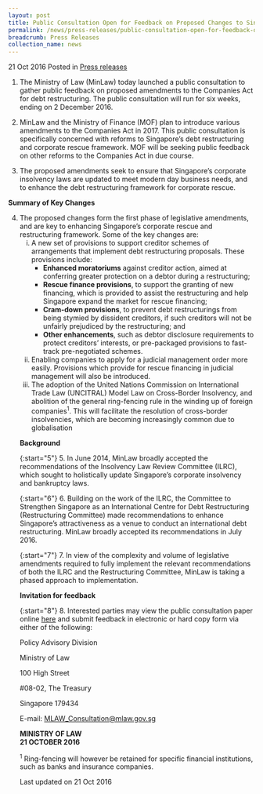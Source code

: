 ```yaml
---
layout: post
title: Public Consultation Open for Feedback on Proposed Changes to Singapore’s Debt Restructuring Framework
permalink: /news/press-releases/public-consultation-open-for-feedback-on-proposed-changes-to-sin
breadcrumb: Press Releases
collection_name: news
---
```


21 Oct 2016 Posted in [Press releases](/news/press-releases)

1. The Ministry of Law (MinLaw) today launched a public consultation to gather public feedback on proposed amendments to the Companies Act for debt restructuring. The public consultation will run for six weeks, ending on 2 December 2016.


2. MinLaw and the Ministry of Finance (MOF) plan to introduce various amendments to the Companies Act in 2017. This public consultation is specifically concerned with reforms to Singapore’s debt restructuring and corporate rescue framework. MOF will be seeking public feedback on other reforms to the Companies Act in due course.


3. The proposed amendments seek to ensure that Singapore’s corporate insolvency laws are updated to meet modern day business needs, and to enhance the debt restructuring framework for corporate rescue.

 

**Summary of Key Changes**


<ol start="4">
<li>The proposed changes form the first phase of legislative amendments, and are key to enhancing Singapore’s corporate rescue and restructuring framework. Some of the key changes are:

<ol style="list-style-type: lower-roman">
<li>A new set of provisions to support creditor schemes of arrangements that implement debt restructuring proposals. These provisions include:

<ul>
<li><strong>Enhanced moratoriums</strong> against creditor action, aimed at conferring greater protection on a debtor during a restructuring;</li>
   
<li><strong>Rescue finance provisions</strong>, to support the granting of new financing, which is provided to assist the restructuring and help Singapore expand the market for rescue financing;</li>
   
<li><strong>Cram-down provisions</strong>, to prevent debt restructurings from being stymied by dissident creditors, if such creditors will not be unfairly prejudiced by the restructuring; and</li>
   
<li><strong>Other enhancements</strong>, such as debtor disclosure requirements to protect creditors’ interests, or pre-packaged provisions to fast-track pre-negotiated schemes.</li>
</ul>   
</li>
<li>Enabling companies to apply for a judicial management order more easily. Provisions which provide for rescue financing in judicial management will also be introduced.</li>

<li>The adoption of the United Nations Commission on International Trade Law (UNCITRAL) Model Law on Cross-Border Insolvency, and abolition of the general ring-fencing rule in the winding up of foreign companies<sup>1</sup>. This will facilitate the resolution of cross-border insolvencies, which are becoming increasingly common due to globalisation</li>
</li>
</ol>

**Background**

{:start="5"}
5. In June 2014, MinLaw broadly accepted the recommendations of the Insolvency Law Review Committee (ILRC), which sought to holistically update Singapore’s corporate insolvency and bankruptcy laws.

 
{:start="6"}
6. Building on the work of the ILRC, the Committee to Strengthen Singapore as an International Centre for Debt Restructuring (Restructuring Committee) made recommendations to enhance Singapore’s attractiveness as a venue to conduct an international debt restructuring. MinLaw broadly accepted its recommendations in July 2016.

 
{:start="7"}
7. In view of the complexity and volume of legislative amendments required to fully implement the relevant recommendations of both the ILRC and the Restructuring Committee, MinLaw is taking a phased approach to implementation.


**Invitation for feedback**

{:start="8"}
8. Interested parties may view the public consultation paper online [here](/news/public-consultations/public-consultation-on-proposed-amendments-to-the-companies-act-) and submit feedback in electronic or hard copy form via either of the following:



<p class="address-centered">Policy Advisory Division</p>  
<p class="address-centered">Ministry of Law</p>  
<p class="address-centered">100 High Street</p>  
<p class="address-centered">#08-02, The Treasury</p>  
<p class="address-centered">Singapore 179434</p>  
<p class="address-centered">E-mail: <a href="mailto:MLAW_Consultation@mlaw.gov.sg">MLAW_Consultation@mlaw.gov.sg</a></p>


**MINISTRY OF LAW**  
**21 OCTOBER 2016**



<sup>1</sup> Ring-fencing will however be retained for specific financial institutions, such as banks and insurance companies.

<p class="right-side-updated">Last updated on 21 Oct 2016</p>





